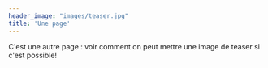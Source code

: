 ```yaml
---
header_image: "images/teaser.jpg"
title: 'Une page'
---
```


C'est une autre page : voir comment on peut mettre une image de teaser si c'est possible!
